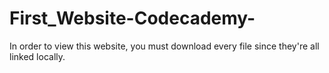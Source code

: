# First_Website-Codecademy-

In order to view this website, you must download every file since they're all linked locally.
